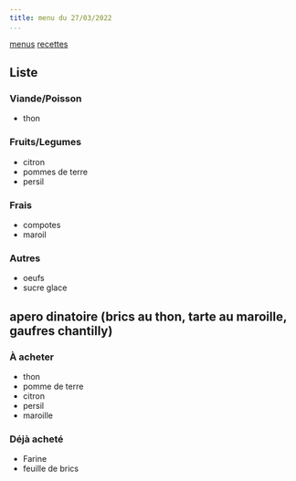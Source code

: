 ```yaml
---
title: menu du 27/03/2022
...
```


[menus](/menu.html)
[recettes](/recipe.html)

## Liste
### Viande/Poisson
- thon
### Fruits/Legumes
- citron
- pommes de terre
- persil
### Frais
- compotes
- maroil
### Autres
- oeufs
- sucre glace

## apero dinatoire (brics au thon, tarte au maroille, gaufres chantilly)
### À acheter
- thon
- pomme de terre
- citron
- persil
- maroille
### Déjà acheté 
- Farine
- feuille de brics
